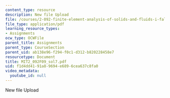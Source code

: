 ```yaml
---
content_type: resource
description: New file Upload
file: /courses/2-092-finite-element-analysis-of-solids-and-fluids-i-fall-2009/f1d4dd4191a89694e6896cea637c8fa0_MIT2_092F09_sol7.pdf
file_type: application/pdf
learning_resource_types:
- Assignments
ocw_type: OCWFile
parent_title: Assignments
parent_type: CourseSection
parent_uid: ab138e96-f294-f0c1-d312-b820228458e7
resourcetype: Document
title: MIT2_092F09_sol7.pdf
uid: f1d4dd41-91a8-9694-e689-6cea637c8fa0
video_metadata:
  youtube_id: null
---
```

New file Upload

